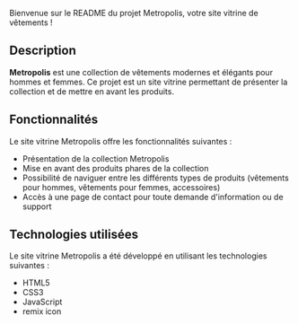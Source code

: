 Bienvenue sur le README du projet Metropolis, 
votre site vitrine de vêtements !

## Description
**Metropolis** est une collection de vêtements modernes et élégants pour hommes et femmes. Ce projet est un site vitrine permettant de présenter la collection et de mettre en avant les produits.

## Fonctionnalités
Le site vitrine Metropolis offre les fonctionnalités suivantes :

- Présentation de la collection Metropolis
- Mise en avant des produits phares de la collection
- Possibilité de naviguer entre les différents types de produits (vêtements pour hommes, vêtements pour femmes, accessoires)
- Accès à une page de contact pour toute demande d'information ou de support

## Technologies utilisées
Le site vitrine Metropolis a été développé en utilisant les technologies suivantes :

- HTML5
- CSS3
- JavaScript
- remix icon
